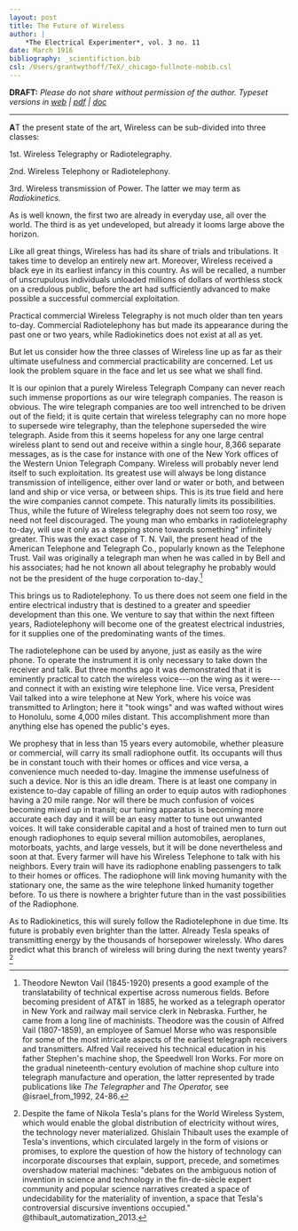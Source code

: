 ```yaml
---
layout: post
title: The Future of Wireless 
author: | 
    *The Electrical Experimenter*, vol. 3 no. 11 
date: March 1916
bibliography: _scientifiction.bib
csl: /Users/grantwythoff/TeX/_chicago-fullnote-nobib.csl
---
```


**DRAFT:** *Please do not share without permission of the author. Typeset versions in  [web](http://gernsback.wythoff.net/191603_future_of_wireless.html) \| [pdf](https://github.com/gwijthoff/perversity_of_things/blob/gh-pages/typeset_drafts/191603_future_of_wireless.pdf?raw=true) \| [doc](https://github.com/gwijthoff/perversity_of_things/blob/gh-pages/typeset_drafts/191603_future_of_wireless.docx)*

* * * * * * * * 

**A**T the present state of the art, Wireless can be sub-divided into three classes:

1st. Wireless Telegraphy or Radiotelegraphy. 

2nd. Wireless Telephony or Radiotelephony. 

3rd. Wireless transmission of Power. The latter we may term as *Radiokinetics.*

As is well known, the first two are already in everyday use, all over the world. The third is as yet undeveloped, but already it looms large above the horizon.

Like all great things, Wireless has had its share of trials and tribulations. It takes time to develop an entirely new art. Moreover, Wireless received a black eye in its earliest infancy in this country. As will be recalled, a number of unscrupulous individuals unloaded millions of dollars of worthless stock on a credulous public, before the art had sufficiently advanced to make possible a successful commercial exploitation.

Practical commercial Wireless Telegraphy is not much older than ten years to-day. Commercial Radiotelephony has but made its appearance during the past one or two years, while Radiokinetics does not exist at all as yet.

But let us consider how the three classes of Wireless line up as far as their ultimate usefulness and commercial practicability are concerned. Let us look the problem square in the face and let us see what we shall find.

It is our opinion that a purely Wireless Telegraph Company can never reach such immense proportions as our wire telegraph companies. The reason is obvious. The wire telegraph companies are too well intrenched to be driven out of the field; it is quite certain that wireless telegraphy can no more hope to supersede wire telegraphy, than the telephone superseded the wire telegraph. Aside from this it seems hopeless for any one large central wireless plant to send out and receive within a single hour, 8,366 separate messages, as is the case for instance with one of the New York offices of the Western Union Telegraph Company. Wireless will probably never lend itself to such exploitation. Its greatest use will always be long distance transmission of intelligence, either over land or water or both, and between land and ship or vice versa, or between ships. This is its true field and here the wire companies cannot compete. This naturally limits its possibilities. Thus, while the future of Wireless telegraphy does not seem too rosy, we need not feel discouraged. The young man who embarks in radiotelegraphy to-day, will use it only as a stepping stone towards something" infinitely greater. This was the exact case of T. N. Vail, the present head of the American Telephone and Telegraph Co., popularly known as the Telephone Trust. Vail was originally a telegraph man when he was called in by Bell and his associates; had he not known all about telegraphy he probably would not be the president of the huge corporation to-day.[^tnv]

This brings us to Radiotelephony. To us there does not seem one field in the entire electrical industry that is destined to a greater and speedier development than this one. We venture to say that within the next fifteen years, Radiotelephony will become one of the greatest electrical industries, for it supplies one of the predominating wants of the times.

The radiotelephone can be used by anyone, just as easily as the wire phone. To operate the instrument it is only necessary to take down the receiver and talk. But three months ago it was demonstrated that it is eminently practical to catch the wireless voice---on the wing as it were---and connect it with an existing wire telephone line. Vice versa, President Vail talked into a wire telephone at New York, where his voice was transmitted to Arlington; here it "took wings" and was wafted without wires to Honolulu, some 4,000 miles distant. This accomplishment more than anything else has opened the public's eyes.

We prophesy that in less than 15 years every automobile, whether pleasure or commercial, will carry its small radiophone outfit. Its occupants will thus be in constant touch with their homes or offices and vice versa, a convenience much needed to-day. Imagine the immense usefulness of such a device. Nor is this an idle dream. There is at least one company in existence to-day capable of filling an order to equip autos with radiophones having a 20 mile range. Nor will there be much confusion of voices becoming mixed up in transit; our tuning apparatus is becoming more accurate each day and it will be an easy matter to tune out unwanted voices. It will take considerable capital and a host of trained men to turn out enough radiophones to equip several million automobiles, aeroplanes, motorboats, yachts, and large vessels, but it will be done nevertheless and soon at that. Every farmer will have his Wireless Telephone to talk with his neighbors. Every train will have its radiophone enabling passengers to talk to their homes or offices. The radiophone will link moving humanity with the stationary one, the same as the wire telephone linked humanity together before. To us there is nowhere a brighter future than in the vast possibilities of the Radiophone.

As to Radiokinetics, this will surely follow the Radiotelephone in due time. Its future is probably even brighter than the latter. Already Tesla speaks of transmitting energy by the thousands of horsepower wirelessly. Who dares predict what this branch of wireless will bring during the next twenty years?[^pae]

[^tnv]: Theodore Newton Vail (1845-1920) presents a good example of the translatability of technical expertise across numerous fields.  Before becoming president of AT&T in 1885, he worked as a telegraph operator in New York and railway mail service clerk in Nebraska.  Further, he came from a long line of machinists.  Theodore was the cousin of Alfred Vail (1807-1859), an employee of Samuel Morse who was responsible for some of the most intricate aspects of the earliest telegraph receivers and transmitters.  Alfred Vail received his technical education in his father Stephen's machine shop, the Speedwell Iron Works.  For more on the gradual nineteenth-century evolution of machine shop culture into telegraph manufacture and operation, the latter represented by trade publications like *The Telegrapher* and *The Operator,* see @israel_from_1992, 24-86.

[^pae]: Despite the fame of Nikola Tesla's plans for the World Wireless System, which would enable the global distribution of electricity without wires, the technology never materialized.  Ghislain Thibault uses the example of Tesla's inventions, which circulated largely in the form of visions or promises, to explore the question of how the history of technology can incorporate discourses that explain, support, precede, and sometimes overshadow material machines: "debates on the ambiguous notion of invention in science and technology in the fin-de-siècle expert community and popular science narratives created a space of undecidability for the materiality of invention, a space that Tesla's controversial discursive inventions occupied." @thibault_automatization_2013.